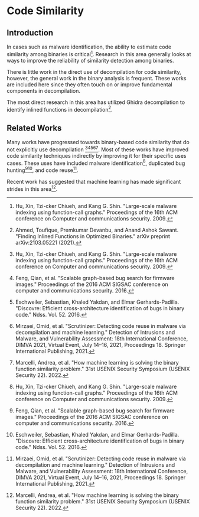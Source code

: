 # Code Similarity
## Introduction
In cases such as malware identification, the ability to estimate code similarity among binaries is critical[^1].
Research in this area generally looks at ways to improve the reliability of similarity detection among binaries. 

There is little work in the direct use of decompilation for code similarity, however, the general work in the binary analysis is frequent. 
These works are included here since they often touch on or improve fundamental components in decompilation. 

The most direct research in this area has utilized Ghidra decompilation to identify inlined functions in decompilation[^2]. 

## Related Works
Many works have progressed towards binary-based code similarity that do not explicitly use decompilation [^1][^3][^4][^5][^6].
Most of these works have improved code similarity techniques indirectly by improving it for their specific uses cases. 
These uses have included malware identification[^1], duplicated bug hunting[^3][^4], and code reuse[^5].

Recent work has suggested that machine learning has made significant strides in this area[^6].


[^1]: Hu, Xin, Tzi-cker Chiueh, and Kang G. Shin. "Large-scale malware indexing using function-call graphs." Proceedings of the 16th ACM conference on Computer and communications security. 2009.
[^2]: Ahmed, Toufique, Premkumar Devanbu, and Anand Ashok Sawant. "Finding Inlined Functions in Optimized Binaries." arXiv preprint arXiv:2103.05221 (2021).
[^3]: Feng, Qian, et al. "Scalable graph-based bug search for firmware images." Proceedings of the 2016 ACM SIGSAC conference on computer and communications security. 2016.
[^4]: Eschweiler, Sebastian, Khaled Yakdan, and Elmar Gerhards-Padilla. "Discovre: Efficient cross-architecture identification of bugs in binary code." Ndss. Vol. 52. 2016.
[^5]: Mirzaei, Omid, et al. "Scrutinizer: Detecting code reuse in malware via decompilation and machine learning." Detection of Intrusions and Malware, and Vulnerability Assessment: 18th International Conference, DIMVA 2021, Virtual Event, July 14–16, 2021, Proceedings 18. Springer International Publishing, 2021.
[^6]: Marcelli, Andrea, et al. "How machine learning is solving the binary function similarity problem." 31st USENIX Security Symposium (USENIX Security 22). 2022.

